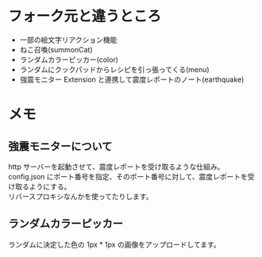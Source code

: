 # フォーク元と違うところ

- 一部の絵文字リアクション機能
- ねこ召喚(summonCat)
- ランダムカラーピッカー(color)
- ランダムにクックパッドからレシピを引っ張ってくる(menu)
- 強震モニター Extension と連携して震度レポートのノート(earthquake)

# メモ

## 強震モニターについて

http サーバーを起動させて、震度レポートを受け取るような仕組み。  
config.json にポート番号を指定、そのポート番号に対して、震度レポートを受け取るようにする。  
リバースプロキシなんかを使ってたりします。

## ランダムカラーピッカー

ランダムに決定した色の 1px \* 1px の画像をアップロードしてます。
